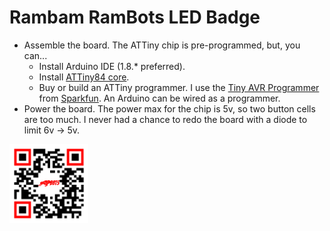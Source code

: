 # Rambam RamBots LED Badge

- Assemble the board. The ATTiny chip is pre-programmed, but, you can...
  - Install Arduino IDE (1.8.* preferred).
  - Install [ATTiny84 core](https://cyberblogspot.com/how-to-install-attinycore-on-arduino-ide/).
  - Buy or build an ATTiny programmer. I use the [Tiny AVR Programmer](https://www.sparkfun.com/products/11801) from [Sparkfun](https://www.sparkfun.com/). An Arduino can be wired as a programmer.
- Power the board. The power max for the chip is 5v, so two button cells are too much. I never had a chance to redo the board with a diode to limit 6v -> 5v.

<img src="./Untitled.png" width="25%" height="25%"/>
